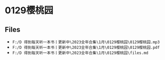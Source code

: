 # 0129樱桃园

## Files

- `F:/D 得到每天听一本书丨更新中\2023全年合集\1月\0129樱桃园\0129樱桃园.mp3`
- `F:/D 得到每天听一本书丨更新中\2023全年合集\1月\0129樱桃园\0129樱桃园.pdf`
- `F:/D 得到每天听一本书丨更新中\2023全年合集\1月\0129樱桃园\files.md`
